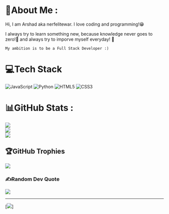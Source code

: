 # 💫About Me :
Hi, I am Arshad aka nerfelitewar. I love coding and programming!😁

I always try to learn something new, because knowledge never goes to zero!💯 and always try to imporve myself everyday! 🌟

``My ambition is to be a Full Stack Developer :)``

# 💻Tech Stack
![JavaScript](https://img.shields.io/badge/javascript-%23323330.svg?style=for-the-badge&logo=javascript&logoColor=%23F7DF1E) ![Python](https://img.shields.io/badge/python-3670A0?style=for-the-badge&logo=python&logoColor=ffdd54) ![HTML5](https://img.shields.io/badge/html5-%23E34F26.svg?style=for-the-badge&logo=html5&logoColor=white) ![CSS3](https://img.shields.io/badge/css3-%231572B6.svg?style=for-the-badge&logo=css3&logoColor=white)
# 📊GitHub Stats :
![](https://github-readme-stats.vercel.app/api?username=nerfelitewar&theme=radical&hide_border=false&include_all_commits=false&count_private=false)<br/>
![](https://github-readme-streak-stats.herokuapp.com/?user=nerfelitewar&theme=radical&hide_border=false)<br/>
![](https://github-readme-stats.vercel.app/api/top-langs/?username=nerfelitewar&theme=radical&hide_border=false&include_all_commits=false&count_private=false&layout=compact)

## 🏆GitHub Trophies
![](https://github-profile-trophy.vercel.app/?username=nerfelitewar&theme=darkhub&no-frame=false&no-bg=false&margin-w=4)

### ✍️Random Dev Quote
![](https://quotes-github-readme.vercel.app/api?type=horizontal&theme=merko)

---
[![](https://visitcount.itsvg.in/api?id=nerfelitewar&icon=5&color=11)]
